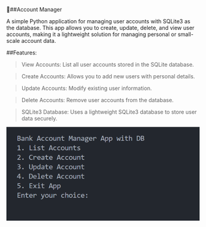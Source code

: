 📂##Account Manager

A simple Python application for managing user accounts with SQLite3 as the database. This app allows you to create, update, delete, and view user accounts, making it a lightweight solution for managing personal or small-scale account data.

##Features:

> View Accounts: List all user accounts stored in the SQLite database.

> Create Accounts: Allows you to add new users with personal details.

> Update Accounts: Modify existing user information.

> Delete Accounts: Remove user accounts from the database.

> SQLite3 Database: Uses a lightweight SQLite3 database to store user data securely.

![Account Manager Screenshot](images/image.png)



